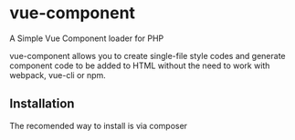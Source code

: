 # vue-component
A Simple Vue Component loader for PHP

vue-component allows you to create single-file style codes and generate component code to be added to HTML 
without the need to work with webpack, vue-cli or npm.

## Installation
The recomended way to install is via composer
